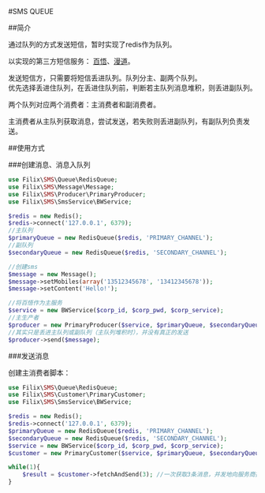 #SMS QUEUE

##简介

通过队列的方式发送短信，暂时实现了redis作为队列。

以实现的第三方短信服务： [百悟](http://www.baiwutong.com/)、[漫道](http://www.zucp.net)。

发送短信方，只需要将短信丢进队列。队列分主、副两个队列。    
优先选择丢进住队列，在丢进住队列前，判断若主队列消息堆积，则丢进副队列。

两个队列对应两个消费者：主消费者和副消费者。

主消费者从主队列获取消息，尝试发送，若失败则丢进副队列，有副队列负责发送。


##使用方式

###创建消息、消息入队列

```php
use Filix\SMS\Queue\RedisQueue;    
use Filix\SMS\Message\Message;    
use Filix\SMS\Producer\PrimaryProducer;    
use Filix\SMS\SmsService\BWService;    

$redis = new Redis();    
$redis->connect('127.0.0.1', 6379);    
//主队列
$primaryQueue = new RedisQueue($redis, 'PRIMARY_CHANNEL');   
//副队列
$secondaryQueue = new RedisQueue($redis, 'SECONDARY_CHANNEL');     

//创建sms
$message = new Message();
$message->setMobiles(array('13512345678', '13412345678'));
$message->setContent('Hello!');

//将百悟作为主服务
$service = new BWService($corp_id, $corp_pwd, $corp_service); 
//主生产者
$producer = new PrimaryProducer($service, $primaryQueue, $secondaryQueue);
//其实只是丢进主队列或副队列（主队列堆积时），并没有真正的发送
$producer->send($message);
```

###发送消息

创建主消费者脚本：

```php
use Filix\SMS\Queue\RedisQueue;
use Filix\SMS\Customer\PrimaryCustomer;
use Filix\SMS\SmsService\BWService;

$redis = new Redis();
$redis->connect('127.0.0.1', 6379);
$primaryQueue = new RedisQueue($redis, 'PRIMARY_CHANNEL');
$secondaryQueue = new RedisQueue($redis, 'SECONDARY_CHANNEL');
$service = new BWService($corp_id, $corp_pwd, $corp_service); 
$customer = new PrimaryCustomer($service, $primaryQueue, $secondaryQueue);

while(1){
    $result = $customer->fetchAndSend(3); //一次获取3条消息，并发地向服务商接口发送
}
```